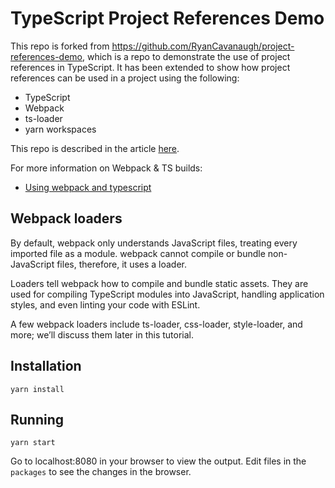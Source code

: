 # TypeScript Project References Demo

This repo is forked from https://github.com/RyanCavanaugh/project-references-demo, which is a repo to demonstrate the use of project references in TypeScript.  It has been extended to show how project references can be used in a project using the following:

* TypeScript
* Webpack
* ts-loader
* yarn workspaces

This repo is described in the article [here](/REFERENCES.md).

For more information on Webpack & TS builds:
- [Using webpack and typescript](https://blog.logrocket.com/using-webpack-typescript/)

## Webpack loaders

By default, webpack only understands JavaScript files, treating every imported file as a module. webpack cannot compile or bundle non-JavaScript files, therefore, it uses a loader.

Loaders tell webpack how to compile and bundle static assets. They are used for compiling TypeScript modules into JavaScript, handling application styles, and even linting your code with ESLint.

A few webpack loaders include ts-loader, css-loader, style-loader, and more; we’ll discuss them later in this tutorial.

## Installation
```
yarn install
```

## Running
```
yarn start
```
Go to localhost:8080 in your browser to view the output. Edit files in the <code>packages</code> to see the changes in the browser.